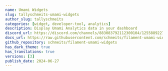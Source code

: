 ```yaml
---
name: Umami Widgets
slug: tallyschmeits-umami-widgets
author_slug: tallyschmeits
categories: [widget, developer-tool, analytics]
description: Display Umami Analytics data in your dashboard
discord_url: https://discord.com/channels/883083792112300104/1255889227875352618
docs_url: https://raw.githubusercontent.com/schmeits/filament-umami-widgets/main/README.md
github_repository: schmeits/filament-umami-widgets
has_dark_theme: true
has_translations: true
versions: [3]
publish_date: 2024-06-27
---
```

